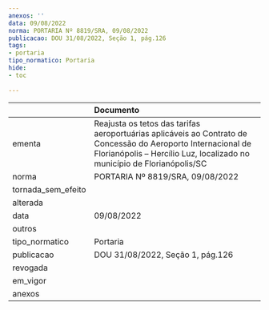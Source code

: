 ```yaml
---
anexos: ''
data: 09/08/2022
norma: PORTARIA Nº 8819/SRA, 09/08/2022
publicacao: DOU 31/08/2022, Seção 1, pág.126
tags:
- portaria
tipo_normatico: Portaria
hide: 
- toc 
 
---
```


|                    | Documento                                                                                                                                                                                |
|:-------------------|:-----------------------------------------------------------------------------------------------------------------------------------------------------------------------------------------|
| ementa             | Reajusta os tetos das tarifas aeroportuárias aplicáveis ao Contrato de Concessão do Aeroporto Internacional de Florianópolis – Hercílio Luz, localizado no município de Florianópolis/SC |
| norma              | PORTARIA Nº 8819/SRA, 09/08/2022                                                                                                                                                         |
| tornada_sem_efeito |                                                                                                                                                                                          |
| alterada           |                                                                                                                                                                                          |
| data               | 09/08/2022                                                                                                                                                                               |
| outros             |                                                                                                                                                                                          |
| tipo_normatico     | Portaria                                                                                                                                                                                 |
| publicacao         | DOU 31/08/2022, Seção 1, pág.126                                                                                                                                                         |
| revogada           |                                                                                                                                                                                          |
| em_vigor           |                                                                                                                                                                                          |
| anexos             |                                                                                                                                                                                          |